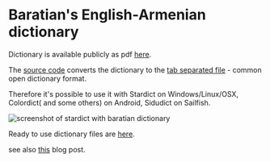 Baratian's English-Armenian dictionary
======================================

Dictionary is available publicly as pdf [here](http://www.armin.am/images/menus/1720/Angleren_bararan.pdf).

The [source code](https://github.com/norayr/English-Armenian-Baratian-dictionary) converts the dictionary to the [tab separated file](https://github.com/norayr/baratian_dictionary) - common open dictionary format.

Therefore it's possible to use it with Stardict on Windows/Linux/OSX, Colordict( and some others) on Android, Sidudict on Sailfish.

![screenshot of stardict with baratian dictionary](http://dictionaries.arnet.am/stardict_baratian0.png)

Ready to use dictionary files are [here](http://dictionaries.arnet.am/baratian.zip).

see also [this](https://norayr.am/weblog/2016/05/18/%d5%a2%d5%a1%d6%80%d5%a1%d5%a9%d5%a5%d5%a1%d5%b6%d5%ab-%d5%a1%d5%b6%d5%a3%d5%ac%d5%a5%d6%80%d5%a7%d5%b6%d6%8a%d5%b0%d5%a1%d5%b5%d5%a5%d6%80%d5%a7%d5%b6-%d5%a2%d5%a1%d5%bc%d5%a1%d6%80%d5%a1%d5%b6%d5%a8/) blog post.

